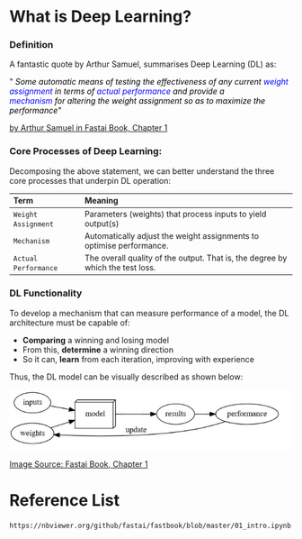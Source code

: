 # **What is Deep Learning?**
<!----------------------------------------------------------- 
                    Quote from Textbook 
------------------------------------------------------------>
### **Definition**
A fantastic quote by Arthur Samuel, summarises Deep Learning (DL) as:
>
"
<span style="color:black">
*Some automatic means
 of testing the effectiveness of any current*
<span style="color:blue">
*weight assignment* 
<span style="color:black">
*in terms of* 
<span style="color:blue">
*actual performance* 
<span style="color:black">
*and provide a*  
<span style="color:blue">
*mechanism* 
<span style="color:black">
*for altering the weight assignment 
so as to maximize the performance"*

[by Arthur Samuel in Fastai Book, Chapter 1](https://nbviewer.org/github/fastai/fastbook/blob/master/01_intro.ipynb)

<!----------------------------------------------------------- 
                    DL Components 
------------------------------------------------------------>

### **Core Processes of Deep Learning:**

Decomposing the above statement, we can better understand the three core processes that underpin DL operation:

<!--- Table Explaining Concepts--->
| Term | Meaning |
| :---         |     :---      |
| `Weight Assignment`  | Parameters (weights) that process inputs to yield output(s)|
| `Mechanism`    | Automatically adjust the weight assignments to optimise performance. |
| `Actual Performance` | The overall quality of the output. That is, the degree by which the test loss.   |

### **DL Functionality**
To develop a mechanism that can measure performance of a model, the DL architecture must be capable of:
* **Comparing** a winning and losing model 
* From this, **determine** a winning direction
* So it can, **learn** from each iteration, improving with experience

Thus, the DL model can be visually described as shown below: 

<!---(Photo of myself) -->
<img src="../images/DL_Model.jpg">

[Image Source: Fastai Book, Chapter 1](https://nbviewer.org/github/fastai/fastbook/blob/master/01_intro.ipynb)


# Reference List
    https://nbviewer.org/github/fastai/fastbook/blob/master/01_intro.ipynb

    
